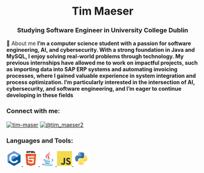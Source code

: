 <h1 align="center">Tim Maeser</h1>
<h3 align="center">Studying Software Engineer in University College Dublin</h3>

🤔 About me **I’m a computer science student with a passion for software engineering, AI, and cybersecurity. With a strong foundation in Java and MySQL, I enjoy solving real-world problems through technology. My previous internships have allowed me to work on impactful projects, such as importing data into SAP ERP systems and automating invoicing processes, where I gained valuable experience in system integration and process optimization. I’m particularly interested in the intersection of AI, cybersecurity, and software engineering, and I’m eager to continue developing in these fields**

<h3 align="left">Connect with me:</h3>
<p align="left">
<a href="https://linkedin.com/in/tim-maser" target="blank"><img align="center" src="https://raw.githubusercontent.com/rahuldkjain/github-profile-readme-generator/master/src/images/icons/Social/linked-in-alt.svg" alt="tim-maser" height="30" width="40" /></a>
<a href="https://www.hackerearth.com/@tim_maeser2" target="blank"><img align="center" src="https://raw.githubusercontent.com/rahuldkjain/github-profile-readme-generator/master/src/images/icons/Social/hackerearth.svg" alt="@tim_maeser2" height="30" width="40" /></a>
</p>

<h3 align="left">Languages and Tools:</h3>
<p align="left"> <a href="https://www.cprogramming.com/" target="_blank" rel="noreferrer"> <img src="https://raw.githubusercontent.com/devicons/devicon/master/icons/c/c-original.svg" alt="c" width="40" height="40"/> </a> <a href="https://www.w3.org/html/" target="_blank" rel="noreferrer"> <img src="https://raw.githubusercontent.com/devicons/devicon/master/icons/html5/html5-original-wordmark.svg" alt="html5" width="40" height="40"/> </a> <a href="https://www.java.com" target="_blank" rel="noreferrer"> <img src="https://raw.githubusercontent.com/devicons/devicon/master/icons/java/java-original.svg" alt="java" width="40" height="40"/> </a> <a href="https://developer.mozilla.org/en-US/docs/Web/JavaScript" target="_blank" rel="noreferrer"> <img src="https://raw.githubusercontent.com/devicons/devicon/master/icons/javascript/javascript-original.svg" alt="javascript" width="40" height="40"/> </a> <a href="https://www.python.org" target="_blank" rel="noreferrer"> <img src="https://raw.githubusercontent.com/devicons/devicon/master/icons/python/python-original.svg" alt="python" width="40" height="40"/> </a> </p>
